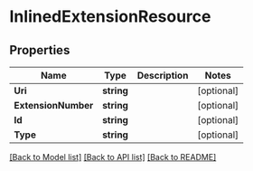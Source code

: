 # InlinedExtensionResource

## Properties
Name | Type | Description | Notes
------------ | ------------- | ------------- | -------------
**Uri** | **string** |  | [optional] 
**ExtensionNumber** | **string** |  | [optional] 
**Id** | **string** |  | [optional] 
**Type** | **string** |  | [optional] 

[[Back to Model list]](../README.md#documentation-for-models) [[Back to API list]](../README.md#documentation-for-api-endpoints) [[Back to README]](../README.md)



